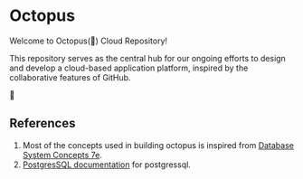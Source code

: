 # Octopus

Welcome to Octopus(🐙) Cloud Repository! <br/>
<!-- <img src = 'happy-octopus.png' > <br/> -->
This repository serves as the central hub for our ongoing efforts to design and develop a cloud-based application platform, inspired by the collaborative features of GitHub. <br/>



🐙 <br/>

## References 
1) Most of the concepts used in building octopus is inspired from [Database System Concepts 7e](https://db-book.com/).
2) [PostgresSQL documentation](https://www.postgresql.org/docs/current/index.html) for postgressql.
